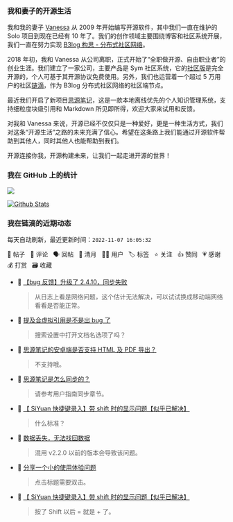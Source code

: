 ### 我和妻子的开源生活

我和我的妻子 [Vanessa](https://github.com/Vanessa219) 从 2009 年开始编写开源软件，其中我们一直在维护的 Solo 项目到现在已经有 10 年了。我们的创作领域主要围绕博客和社区系统开展，我们一直在努力实现 [B3log 构思 - 分布式社区网络](https://ld246.com/article/1546941897596)。

2018 年初，我和 Vanessa 从公司离职，正式开始了“全职做开源、自由职业者”的创业生涯。我们建立了一家公司，主要产品是 Sym 社区系统，它的[社区版](https://github.com/88250/symphony)是完全开源的，个人可基于其开源协议免费使用。另外，我们也运营着一个超过 5 万用户的社区[链滴](https://ld246.com)，作为 B3log 分布式社区网络的社区端节点。

最近我们开启了新项目[思源笔记](https://github.com/siyuan-note/siyuan)，这是一款本地离线优先的个人知识管理系统，支持细粒度块级引用和 Markdown 所见即所得，欢迎大家来试用和反馈。

对我和 Vanessa 来说，开源已经不仅仅只是一种爱好，更是一种生活方式，我们对这条“开源生活”之路的未来充满了信心。希望在这条路上我们能通过开源软件帮助到其他人，同时其他人也能帮助到我们。

开源连接你我，开源构建未来，让我们一起走进开源的世界！

### 我在 GitHub 上的统计

<a title="Hits" target="_blank" href="https://github.com/88250/88250"><img src="https://hits.b3log.org/88250/88250.svg"></a>

[![Github Stats](https://github-readme-stats.vercel.app/api?username=88250&theme=tokyonight&show_icons=true)](https://github.com/88250)

<!--events start -->

### 我在链滴的近期动态

每天自动刷新，最近更新时间：`2022-11-07 16:05:32`

📝 帖子 &nbsp; 💬 评论 &nbsp; 🗣 回帖 &nbsp; 🌙 清月 &nbsp; 👨‍💻 用户 &nbsp; 🏷️ 标签 &nbsp; ⭐️ 关注 &nbsp; 👍 赞同 &nbsp; 💗 感谢 &nbsp; 💰 打赏 &nbsp; 🗃 收藏

* 💬 [【bug 反馈】升级了 2.4.10，同步失败](https://ld246.com/article/1667807222382/comment/1667807301112#comments)

  > 从日志上看是网络问题，这个估计无法解决，可以试试换成移动端网络看看是否能正常。
* 💬 [提及合虚拟引用是不是出 bug 了](https://ld246.com/article/1667806486796/comment/1667806886204#comments)

  > 搜索设置中打开文档名选项了吗？
* 💬 [思源笔记的安卓端是否支持 HTML 及 PDF 导出？](https://ld246.com/article/1667805319619/comment/1667805461567#comments)

  > 不支持哦。
* 💬 [思源笔记是怎么同步的？](https://ld246.com/article/1667803159785/comment/1667804008754#comments)

  > 请参考用户指南同步章节。
* 💬 [【 SiYuan 快捷键录入】带 shift 时的显示问题【似乎已解决】](https://ld246.com/article/1667790264511/comment/1667794349342#comments)

  > 什么标准？
* 💬 [数据丢失，无法找回数据](https://ld246.com/article/1667783599984/comment/1667794267125#comments)

  > 混用 v2.2.0 以前的版本会导致该问题。
* 💬 [分享一个小的使用体验问题](https://ld246.com/article/1667792111012/comment/1667792499526#comments)

  > 点击标题需要双击。
* 💬 [【 SiYuan 快捷键录入】带 shift 时的显示问题【似乎已解决】](https://ld246.com/article/1667790264511/comment/1667790794678#comments)

  > 按了 Shift 以后 = 就是 + 了。


<!--events end -->
